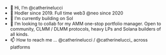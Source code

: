 - 👋 Hi, I’m @catherinelucci
- 👀 Hodler since 2019. Full time web3 @neo since 2020
- 🌱 I’m currently building on Sol
- 💞️ I’m looking to collab for my AMM one-stop portfolio manager. Open to community, CLMM / DLMM protocols, heavy LPs and Solana builders of all kinds.
- 📫 How to reach me ... @catherinelucci / @catherinelucci_ across platforms

<!---
catherinelucci/catherinelucci is a ✨ special ✨ repository because its `README.md` (this file) appears on your GitHub profile.
You can click the Preview link to take a look at your changes.
--->
